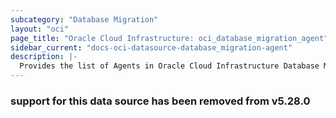 ```yaml
---
subcategory: "Database Migration"
layout: "oci"
page_title: "Oracle Cloud Infrastructure: oci_database_migration_agent"
sidebar_current: "docs-oci-datasource-database_migration-agent"
description: |-
  Provides the list of Agents in Oracle Cloud Infrastructure Database Migration service
---
```

### support for this data source has been removed from v5.28.0